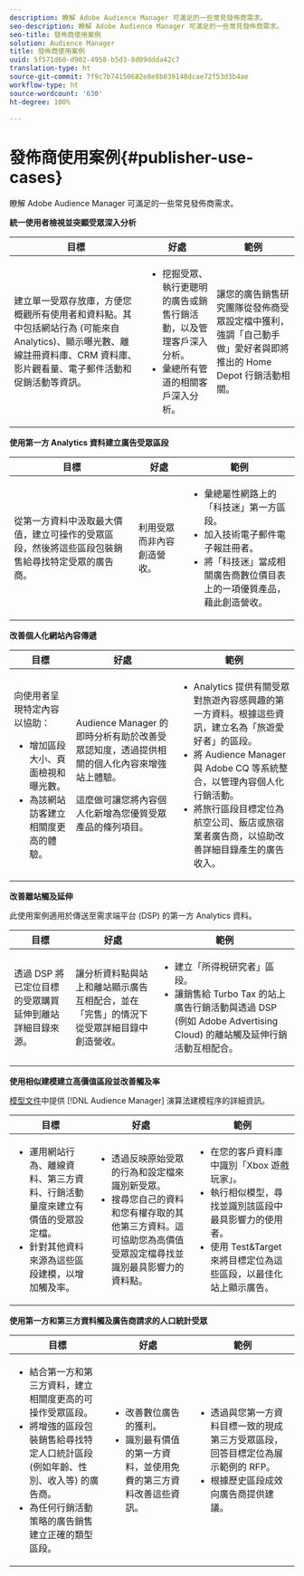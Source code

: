```yaml
---
description: 瞭解 Adobe Audience Manager 可滿足的一些常見發佈商需求。
seo-description: 瞭解 Adobe Audience Manager 可滿足的一些常見發佈商需求。
seo-title: 發佈商使用案例
solution: Audience Manager
title: 發佈商使用案例
uuid: 5f571d60-d902-4958-b5d3-8d09ddda42c7
translation-type: ht
source-git-commit: 7f9c7b74150682e8e8b839148dcae72f53d3b4ae
workflow-type: ht
source-wordcount: '630'
ht-degree: 100%

---
```



# 發佈商使用案例{#publisher-use-cases}

瞭解 Adobe Audience Manager 可滿足的一些常見發佈商需求。

<!-- 

c_pub_use_case.xml

 -->

**統一使用者檢視並突顯受眾深入分析**

<table id="table_7051791195CE41B49173BBF9E581BFB6"> 
 <thead> 
  <tr> 
   <th colname="col1" class="entry"> 目標 </th> 
   <th colname="col2" class="entry"> 好處 </th> 
   <th colname="col3" class="entry"> 範例 </th> 
  </tr> 
 </thead>
 <tbody> 
  <tr> 
   <td colname="col1"> <p>建立單一受眾存放庫，方便您概觀所有使用者和資料點。其中包括網站行為 (可能來自 Analytics)、顯示曝光數、離線註冊資料庫、CRM 資料庫、影片觀看量、電子郵件活動和促銷活動等資訊。 </p> </td> 
   <td colname="col2"> <p> 
     <ul id="ul_FB6683152C7D4D65AF951BA55E123427"> 
      <li id="li_45C12198EDDE4107AE59947BBAA51A60">挖掘受眾、執行更聰明的廣告或銷售行銷活動，以及管理客戶深入分析。 </li> 
      <li id="li_53727E7A3D494299B4631439612AC226">彙總所有管道的相關客戶深入分析。 </li> 
     </ul> </p> </td> 
   <td colname="col3"> <p>讓您的廣告銷售研究團隊從發佈商受眾設定檔中獲利，強調「自己動手做」愛好者與即將推出的 Home Depot 行銷活動相關。 </p> </td> 
  </tr> 
 </tbody> 
</table>

**使用第一方 Analytics 資料建立廣告受眾區段**

<table id="table_EE77D9F5BAD1473C8E058EE778AF2C3F"> 
 <thead> 
  <tr> 
   <th colname="col1" class="entry"> 目標 </th> 
   <th colname="col2" class="entry"> 好處 </th> 
   <th colname="col3" class="entry"> 範例 </th> 
  </tr> 
 </thead>
 <tbody> 
  <tr> 
   <td colname="col1"> <p>從第一方資料中汲取最大價值，建立可操作的受眾區段，然後將這些區段包裝銷售給尋找特定受眾的廣告商。 </p> </td> 
   <td colname="col2"> <p>利用受眾而非內容創造營收。 </p> </td> 
   <td colname="col3"> <p> 
     <ul id="ul_07695D68C7FA4BDE92E69AB84B59F0B5"> 
      <li id="li_D271C4C62589403C9F5D3B478EA1B1F3">彙總屬性網路上的「科技迷」第一方區段。 </li> 
      <li id="li_1EC9E0F4BC6343C88CF29D07B9D1DA11">加入技術電子郵件電子報註冊者。 </li> 
      <li id="li_2C5CE406BAEC4F3B8AAED5DF414E1C8B">將「科技迷」當成相關廣告商數位價目表上的一項優質產品，藉此創造營收。 </li> 
     </ul> </p> </td> 
  </tr> 
 </tbody> 
</table>

**改善個人化網站內容傳遞**

<table id="table_D8E82821D9F1491A822A6ABA3A988386"> 
 <thead> 
  <tr> 
   <th colname="col1" class="entry"> 目標 </th> 
   <th colname="col2" class="entry"> 好處 </th> 
   <th colname="col3" class="entry"> 範例 </th> 
  </tr> 
 </thead>
 <tbody> 
  <tr> 
   <td colname="col1"> <p>向使用者呈現特定內容以協助： </p> <p> 
     <ul id="ul_ACE36F7845EB4A2E9005ECCD746495CC"> 
      <li id="li_0714139FF2F5492DA32FB95456699E54">增加區段大小、頁面檢視和曝光數。 </li> 
      <li id="li_2CA4DFF2836D4F71A137829074F46D17">為該網站訪客建立相關度更高的體驗。 </li> 
     </ul> </p> </td> 
   <td colname="col2"> <p><span class="keyword"> Audience Manager</span> 的即時分析有助於改善受眾認知度，透過提供相關的個人化內容來增強站上體驗。 </p> <p>這麼做可讓您將內容個人化新增為您優質受眾產品的條列項目。 </p> </td> 
   <td colname="col3"> <p> 
     <ul id="ul_EEED2DAD504C486F8C00992219C893F7"> 
      <li id="li_E536F7C79824484DA3DC895809B849F4">Analytics 提供有關受眾對旅遊內容感興趣的第一方資料。根據這些資訊，建立名為「旅遊愛好者」的區段。 </li> 
      <li id="li_DCB3A5F3772C4DCEB757A4AB6CABFBE3">將 <span class="keyword">Audience Manager</span> 與 Adobe CQ 等系統整合，以管理內容個人化行銷活動。 </li> 
      <li id="li_A9BFB7EB7504492BA83F182BE5E8CEF8">將旅行區段目標定位為航空公司、飯店或旅宿業者廣告商，以協助改善詳細目錄產生的廣告收入。 </li> 
     </ul> </p> </td> 
  </tr> 
 </tbody> 
</table>

**改善離站觸及延伸**

此使用案例適用於傳送至需求端平台 (DSP) 的第一方 Analytics 資料。

<table id="table_F88329D45D9441F1A8EDB9D6140FD02D"> 
 <thead> 
  <tr> 
   <th colname="col1" class="entry"> 目標 </th> 
   <th colname="col2" class="entry"> 好處 </th> 
   <th colname="col3" class="entry"> 範例 </th> 
  </tr>
 </thead>
 <tbody> 
  <tr> 
   <td colname="col1"> <p>透過 DSP 將已定位目標的受眾購買延伸到離站詳細目錄來源。 </p> </td> 
   <td colname="col2"> <p>讓分析資料點與站上和離站顯示廣告互相配合，並在「完售」的情況下從受眾詳細目錄中創造營收。 </p> </td> 
   <td colname="col3"> <p> 
     <ul id="ul_EE7A86BFFE534A59A9F8C7CAF46A31E5"> 
      <li id="li_D399592D9D904865BD319DC3621B832B">建立「所得稅研究者」區段。 </li> 
      <li id="li_D28AC8BA5E194176BB8736B089B3C2F7">讓銷售給 Turbo Tax 的站上廣告行銷活動與透過 DSP (例如 Adobe Advertising Cloud) 的離站觸及延伸行銷活動互相配合。 </li> 
     </ul> </p> </td> 
  </tr> 
 </tbody> 
</table>

**使用相似建模建立高價值區段並改善觸及率**

[模型文件](../features/algorithmic-models/understanding-models.md)中提供 [!DNL Audience Manager] 演算法建模程序的詳細資訊。

<table id="table_A10E4656E2A74EF5BCCA42A7AAA94416"> 
 <thead> 
  <tr> 
   <th colname="col1" class="entry"> 目標 </th> 
   <th colname="col2" class="entry"> 好處 </th> 
   <th colname="col3" class="entry"> 範例 </th> 
  </tr>
 </thead>
 <tbody> 
  <tr> 
   <td colname="col1"> <p> 
     <ul id="ul_6B69497AA7F543249FF820B1D5DC604F"> 
      <li id="li_7022E99BC3C6475988B8424528A221A8">運用網站行為、離線資料、第三方資料、行銷活動量度來建立有價值的受眾設定檔。 </li> 
      <li id="li_DBD50B14B3D34D9AB72C42E245406FE8">針對其他資料來源為這些區段建模，以增加觸及率。 </li> 
     </ul> </p> </td> 
   <td colname="col2"> <p> 
     <ul id="ul_CC5448D2EA0646D4AF3547E81DE31FDE"> 
      <li id="li_8F11E40026404C1380F26F6D03952C8E">透過反映原始受眾的行為和設定檔來識別新受眾。 </li> 
      <li id="li_5F67AD849EC145DBB1E52A92BBE2CEE3">搜尋您自己的資料和您有權存取的其他第三方資料。這可協助您為高價值受眾設定檔尋找並識別最具影響力的資料點。 </li> 
     </ul> </p> </td> 
   <td colname="col3"> <p> 
     <ul id="ul_51091241D6B94A849A383538045D797C"> 
      <li id="li_88798E58BA574FA196CFC02C9C55A293">在您的客戶資料庫中識別「Xbox 遊戲玩家」。 </li> 
      <li id="li_1136BBC68C8242CE9F116F2C70A4C164">執行相似模型，尋找並識別該區段中最具影響力的使用者。 </li> 
      <li id="li_8BAED15DF7BA41B28B51BE8DC71DFDE8">使用 Test&amp;Target 來將目標定位為這些區段，以最佳化站上顯示廣告。 </li> 
     </ul> </p> </td> 
  </tr> 
 </tbody> 
</table>

**使用第一方和第三方資料觸及廣告商請求的人口統計受眾**

<table id="table_63E19A09F1254D83A84F741CFB68A684"> 
 <thead> 
  <tr> 
   <th colname="col1" class="entry"> 目標 </th> 
   <th colname="col2" class="entry"> 好處 </th> 
   <th colname="col3" class="entry"> 範例 </th> 
  </tr> 
 </thead>
 <tbody> 
  <tr> 
   <td colname="col1"> <p> 
     <ul id="ul_DB5B31FB1C7D4D36B9C32912921B39B5"> 
      <li id="li_7B750D619A8F40329B027559DDC5CFB0">結合第一方和第三方資料，建立相關度更高的可操作受眾區段。 </li> 
      <li id="li_E0BC69F4F1BC4A2FA8B1807815072642">將增強的區段包裝銷售給尋找特定人口統計區段 (例如年齡、性別、收入等) 的廣告商。 </li> 
      <li id="li_87FD5150D9F74FC9973FECD5DA363C34">為任何行銷活動策略的廣告銷售建立正確的類型區段。 </li> 
     </ul> </p> </td> 
   <td colname="col2"> <p> 
     <ul id="ul_9AABE5394A2B4352A9A368C3F887F583"> 
      <li id="li_64324505C1494879AE01DD93DFFF4753">改善數位廣告的獲利。 </li> 
      <li id="li_429471653E65467582B193F89D7C5426">識別最有價值的第一方資料，並使用免費的第三方資料改善這些資訊。 </li> 
     </ul> </p> </td> 
   <td colname="col3"> <p> 
     <ul id="ul_E59B88951B454AEA8E898A64C07F0F49"> 
      <li id="li_A856501CD9AB4ABFA4A440D2F451DFD2">透過與您第一方資料目標一致的現成第三方受眾區段，回答目標定位為展示範例的 RFP。 </li> 
      <li id="li_32C82F83D0D440C0B86C527FD4BAF118">根據歷史區段成效向廣告商提供建議。 </li> 
     </ul> </p> </td> 
  </tr> 
 </tbody> 
</table>

